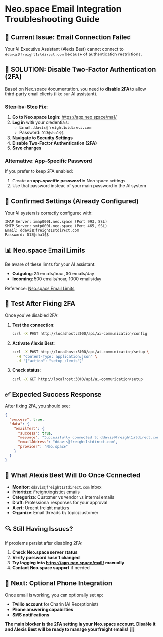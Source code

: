 # Neo.space Email Integration Troubleshooting Guide

## 🚨 Current Issue: Email Connection Failed

Your AI Executive Assistant (Alexis Best) cannot connect to `ddavis@freight1stdirect.com` because of
authentication restrictions.

## 🔧 **SOLUTION: Disable Two-Factor Authentication (2FA)**

Based on
[Neo.space documentation](https://support.neo.space/hc/en-us/articles/14463215360281-Configure-Neo-Mail-on-Outlook),
you need to **disable 2FA** to allow third-party email clients (like our AI assistant).

### **Step-by-Step Fix:**

1. **Go to Neo.space Login**: https://app.neo.space/mail/
2. **Log in** with your credentials:
   - Email: `ddavis@freight1stdirect.com`
   - Password: `D13@sha1$$`
3. **Navigate to Security Settings**
4. **Disable Two-Factor Authentication (2FA)**
5. **Save changes**

### **Alternative: App-Specific Password**

If you prefer to keep 2FA enabled:

1. Create an **app-specific password** in Neo.space settings
2. Use that password instead of your main password in the AI system

## 📧 **Confirmed Settings (Already Configured)**

Your AI system is correctly configured with:

```
IMAP Server: imap0001.neo.space (Port 993, SSL)
SMTP Server: smtp0001.neo.space (Port 465, SSL)
Email: ddavis@freight1stdirect.com
Password: D13@sha1$$
```

## 📊 **Neo.space Email Limits**

Be aware of these limits for your AI assistant:

- **Outgoing**: 25 emails/hour, 50 emails/day
- **Incoming**: 500 emails/hour, 1000 emails/day

Reference:
[Neo.space Email Limits](https://help.neo.space/hc/en-us/articles/4409182522009-How-many-emails-can-I-send-and-receive)

## 🧪 **Test After Fixing 2FA**

Once you've disabled 2FA:

1. **Test the connection**:

   ```bash
   curl -X POST http://localhost:3000/api/ai-communication/config
   ```

2. **Activate Alexis Best**:

   ```bash
   curl -X POST http://localhost:3000/api/ai-communication/setup \
     -H "Content-Type: application/json" \
     -d '{"action": "setup_alexis"}'
   ```

3. **Check status**:
   ```bash
   curl -X GET http://localhost:3000/api/ai-communication/setup
   ```

## ✅ **Expected Success Response**

After fixing 2FA, you should see:

```json
{
  "success": true,
  "data": {
    "emailTest": {
      "success": true,
      "message": "Successfully connected to ddavis@freight1stdirect.com",
      "emailAddress": "ddavis@freight1stdirect.com",
      "provider": "Neo.space"
    }
  }
}
```

## 🎯 **What Alexis Best Will Do Once Connected**

- **Monitor**: `ddavis@freight1stdirect.com` inbox
- **Prioritize**: Freight/logistics emails
- **Categorize**: Customer vs vendor vs internal emails
- **Draft**: Professional responses for your approval
- **Alert**: Urgent freight matters
- **Organize**: Email threads by topic/customer

## 🔍 **Still Having Issues?**

If problems persist after disabling 2FA:

1. **Check Neo.space server status**
2. **Verify password hasn't changed**
3. **Try logging into https://app.neo.space/mail/ manually**
4. **Contact Neo.space support** if needed

## 📱 **Next: Optional Phone Integration**

Once email is working, you can optionally set up:

- **Twilio account** for Charin (AI Receptionist)
- **Phone answering capabilities**
- **SMS notifications**

**The main blocker is the 2FA setting in your Neo.space account. Disable it and Alexis Best will be
ready to manage your freight emails!** 🚛📧




